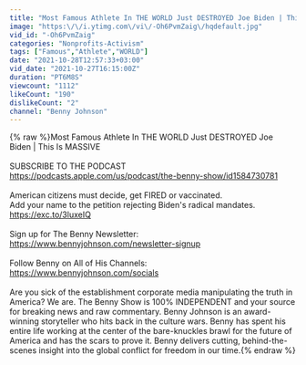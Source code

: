 ```yaml
---
title: "Most Famous Athlete In THE WORLD Just DESTROYED Joe Biden | This Is MASSIVE"
image: "https:\/\/i.ytimg.com\/vi\/-Oh6PvmZaig\/hqdefault.jpg"
vid_id: "-Oh6PvmZaig"
categories: "Nonprofits-Activism"
tags: ["Famous","Athlete","WORLD"]
date: "2021-10-28T12:57:33+03:00"
vid_date: "2021-10-27T16:15:00Z"
duration: "PT6M8S"
viewcount: "1112"
likeCount: "190"
dislikeCount: "2"
channel: "Benny Johnson"
---
```

{% raw %}Most Famous Athlete In THE WORLD Just DESTROYED Joe Biden | This Is MASSIVE<br /><br />SUBSCRIBE TO THE PODCAST<br /><a rel="nofollow" target="blank" href="https://podcasts.apple.com/us/podcast/the-benny-show/id1584730781">https://podcasts.apple.com/us/podcast/the-benny-show/id1584730781</a><br /><br />American citizens must decide, get FIRED or vaccinated.<br />Add your name to the petition rejecting Biden's radical mandates.<br /><a rel="nofollow" target="blank" href="https://exc.to/3luxeIQ">https://exc.to/3luxeIQ</a><br /><br />Sign up for The Benny Newsletter:<br /><a rel="nofollow" target="blank" href="https://www.bennyjohnson.com/newsletter-signup">https://www.bennyjohnson.com/newsletter-signup</a><br /><br />Follow Benny on All of His Channels:<br /><a rel="nofollow" target="blank" href="https://www.bennyjohnson.com/socials">https://www.bennyjohnson.com/socials</a><br /><br />Are you sick of the establishment corporate media manipulating the truth in America? We are. The Benny Show is 100% INDEPENDENT and your source for breaking news and raw commentary. Benny Johnson is an award-winning storyteller who hits back in the culture wars. Benny has spent his entire life working at the center of the bare-knuckles brawl for the future of America and has the scars to prove it. Benny delivers cutting, behind-the-scenes insight into the global conflict for freedom in our time.{% endraw %}
